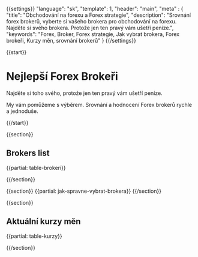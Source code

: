{{settings}}
  "language": "sk",
  "template": 1,
  "header": "main",
  "meta" : {
    "title": "Obchodování na forexu a Forex strategie",
    "description": "Srovnání forex brokerů, vyberte si vašeho brokera pro obchodování na forexu. Najděte si svého brokera. Protože jen ten pravý vám ušetří peníze.",
    "keywords": "Forex, Broker, Forex strategie, Jak vybrat brokera, Forex brokeři, Kurzy měn, srovnání brokerů"
  }
{{/settings}}

{{start}}

# Nejlepší Forex Brokeři

Najděte si toho svého, protože jen ten pravý vám ušetří peníze.

My vám pomůžeme s výběrem. Srovnání a hodnocení Forex brokerů rychle a jednoduše.

{{/start}}

{{section}}

## Brokers list

{{partial: table-brokeri}}

{{/section}}


{{section}}
{{partial: jak-spravne-vybrat-brokera}}
{{/section}}

{{section}}

## Aktuální kurzy měn

{{partial: table-kurzy}}

{{/section}}